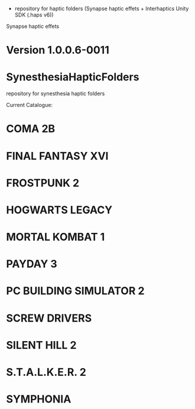 - repository for haptic folders (Synapse haptic effets + Interhaptics Unity SDK (.haps v6))


Synapse haptic effets
# Version 1.0.0.6-0011

# SynesthesiaHapticFolders
repository for synesthesia haptic folders

Current Catalogue:
# COMA 2B
# FINAL FANTASY XVI
# FROSTPUNK 2
# HOGWARTS LEGACY
# MORTAL KOMBAT 1
# PAYDAY 3
# PC BUILDING SIMULATOR 2
# SCREW DRIVERS
# SILENT HILL 2
# S.T.A.L.K.E.R. 2
# SYMPHONIA
